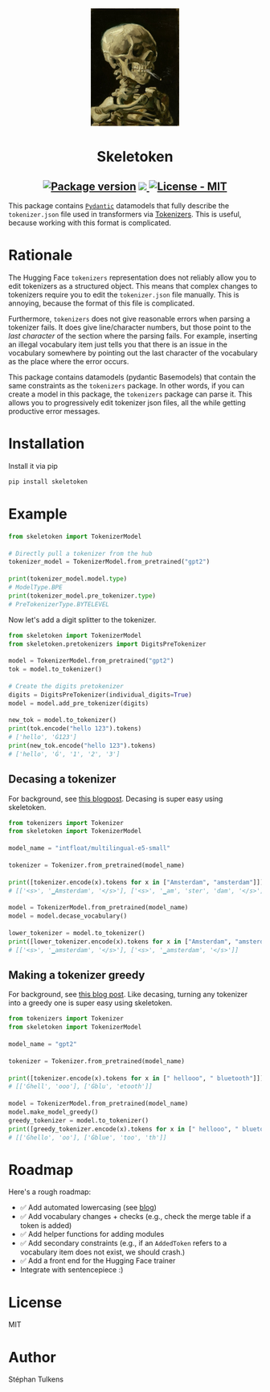 
<h2 align="center">
  <img width="35%" alt="A skeleton smoking a cigarette." src="https://raw.githubusercontent.com/stephantul/skeletoken/main/assets/vgogh_skeleton.jpeg"><br/>
</h2>
<h1 align="center"> Skeletoken </h2>

<div align="center">
  <h2>
    <a href="https://pypi.org/project/skeletoken/"><img src="https://img.shields.io/pypi/v/skeletoken?color=f29bdb" alt="Package version"></a>
    <a href="https://codecov.io/gh/stephantul/skeletoken" >
      <img src="https://codecov.io/gh/stephantul/skeletoken/graph/badge.svg?token=DD8BK7OZHG"/>
    </a>
    <a href="https://github.com/stephantul/skeletoken/blob/main/LICENSE">
      <img src="https://img.shields.io/badge/license-MIT-green" alt="License - MIT">
    </a>
</div>

This package contains [`Pydantic`](https://docs.pydantic.dev/latest/) datamodels that fully describe the `tokenizer.json` file used in transformers via [Tokenizers](https://github.com/huggingface/tokenizers). This is useful, because working with this format is complicated.

# Rationale

The Hugging Face `tokenizers` representation does not reliably allow you to edit tokenizers as a structured object. This means that complex changes to tokenizers require you to edit the `tokenizer.json` file manually. This is annoying, because the format of this file is complicated.

Furthermore, `tokenizers` does not give reasonable errors when parsing a tokenizer fails. It does give line/character numbers, but those point to the _last character_ of the section where the parsing fails. For example, inserting an illegal vocabulary item just tells you that there is an issue in the vocabulary somewhere by pointing out the last character of the vocabulary as the place where the error occurs.

This package contains datamodels (pydantic Basemodels) that contain the same constraints as the `tokenizers` package. In other words, if you can create a model in this package, the `tokenizers` package can parse it. This allows you to progressively edit tokenizer json files, all the while getting productive error messages.

# Installation

Install it via pip

```bash
pip install skeletoken
```

# Example

```python
from skeletoken import TokenizerModel

# Directly pull a tokenizer from the hub
tokenizer_model = TokenizerModel.from_pretrained("gpt2")

print(tokenizer_model.model.type)
# ModelType.BPE
print(tokenizer_model.pre_tokenizer.type)
# PreTokenizerType.BYTELEVEL
```

Now let's add a digit splitter to the tokenizer.

```python
from skeletoken import TokenizerModel
from skeletoken.pretokenizers import DigitsPreTokenizer

model = TokenizerModel.from_pretrained("gpt2")
tok = model.to_tokenizer()

# Create the digits pretokenizer
digits = DigitsPreTokenizer(individual_digits=True)
model = model.add_pre_tokenizer(digits)

new_tok = model.to_tokenizer()
print(tok.encode("hello 123").tokens)
# ['hello', 'Ġ123']
print(new_tok.encode("hello 123").tokens)
# ['hello', 'Ġ', '1', '2', '3']
```

## Decasing a tokenizer

For background, see [this blogpost](https://stephantul.github.io/blog/uncasing/). Decasing is super easy using skeletoken.

```python
from tokenizers import Tokenizer
from skeletoken import TokenizerModel

model_name = "intfloat/multilingual-e5-small"

tokenizer = Tokenizer.from_pretrained(model_name)

print([tokenizer.encode(x).tokens for x in ["Amsterdam", "amsterdam"]])
# [['<s>', '▁Amsterdam', '</s>'], ['<s>', '▁am', 'ster', 'dam', '</s>']]

model = TokenizerModel.from_pretrained(model_name)
model = model.decase_vocabulary()

lower_tokenizer = model.to_tokenizer()
print([lower_tokenizer.encode(x).tokens for x in ["Amsterdam", "amsterdam"]])
# [['<s>', '▁amsterdam', '</s>'], ['<s>', '▁amsterdam', '</s>']]

```

## Making a tokenizer greedy

For background, see [this blog post](https://stephantul.github.io/blog/greedy/). Like decasing, turning any tokenizer into a greedy one is super easy using skeletoken.

```python
from tokenizers import Tokenizer
from skeletoken import TokenizerModel

model_name = "gpt2"

tokenizer = Tokenizer.from_pretrained(model_name)

print([tokenizer.encode(x).tokens for x in [" hellooo", " bluetooth"]])
# [['Ġhell', 'ooo'], ['Ġblu', 'etooth']]

model = TokenizerModel.from_pretrained(model_name)
model.make_model_greedy()
greedy_tokenizer = model.to_tokenizer()
print([greedy_tokenizer.encode(x).tokens for x in [" hellooo", " bluetooth"]])
# [['Ġhello', 'oo'], ['Ġblue', 'too', 'th']]

```

# Roadmap

Here's a rough roadmap:

* ✅ Add automated lowercasing (see [blog](https://stephantul.github.io/tokenization/casing/2025/08/01/uncasing/))
* ✅ Add vocabulary changes + checks (e.g., check the merge table if a token is added)
* ✅ Add helper functions for adding modules
* ✅ Add secondary constraints (e.g., if an `AddedToken` refers to a vocabulary item does not exist, we should crash.)
* ✅ Add a front end for the Hugging Face trainer
* Integrate with sentencepiece :)

# License

MIT

# Author

Stéphan Tulkens
